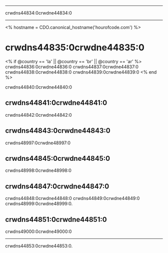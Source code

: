 * * *

crwdns44834:0crwdne44834:0

* * *

<% hostname = CDO.canonical_hostname('hourofcode.com') %>

# crwdns44835:0crwdne44835:0

<% if @country == 'la' || @country == 'br' || @country == 'ar' %> crwdns44836:0crwdne44836:0 crwdns44837:0crwdne44837:0 crwdns44838:0crwdne44838:0 crwdns44839:0crwdne44839:0 <% end %>

crwdns44840:0crwdne44840:0

## crwdns44841:0crwdne44841:0

crwdns44842:0crwdne44842:0

## crwdns44843:0crwdne44843:0

crwdns48997:0crwdne48997:0

## crwdns44845:0crwdne44845:0

crwdns48998:0crwdne48998:0

## crwdns44847:0crwdne44847:0

crwdns44848:0crwdne44848:0 crwdns44849:0crwdne44849:0 crwdns48999:0crwdne48999:0.

## crwdns44851:0crwdne44851:0

crwdns49000:0crwdne49000:0

* * *

crwdns44853:0crwdne44853:0.